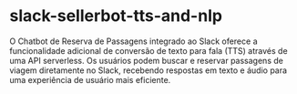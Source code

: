 # slack-sellerbot-tts-and-nlp
O Chatbot de Reserva de Passagens integrado ao Slack oferece a funcionalidade adicional de conversão de texto para fala (TTS) através de uma API serverless. Os usuários podem buscar e reservar passagens de viagem diretamente no Slack, recebendo respostas em texto e áudio para uma experiência de usuário mais eficiente.
